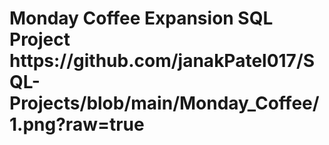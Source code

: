 <h1> Monday Coffee Expansion SQL Project
<br>
https://github.com/janakPatel017/SQL-Projects/blob/main/Monday_Coffee/1.png?raw=true
